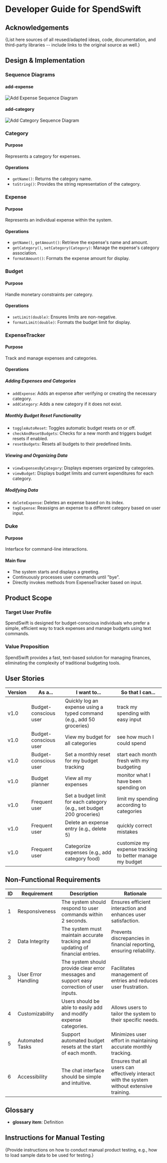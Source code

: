 # Developer Guide for SpendSwift

## Acknowledgements
{List here sources of all reused/adapted ideas, code, documentation, and third-party libraries -- include links to the original source as well.}

## Design & Implementation
### Sequence Diagrams
#### add-expense
![Add Expense Sequence Diagram](diagrams/AddExpense.png)
#### add-category
![Add Category Sequence Diagram](diagrams/AddCategory.png)

### Category
#### Purpose
Represents a category for expenses.
#### Operations
- `getName()`: Returns the category name.
- `toString()`: Provides the string representation of the category.

### Expense
#### Purpose
Represents an individual expense within the system.
#### Operations
- `getName()`, `getAmount()`: Retrieve the expense's name and amount.
- `getCategory()`, `setCategory(Category)`: Manage the expense's category association.
- `formatAmount()`: Formats the expense amount for display.

### Budget
#### Purpose
Handle monetary constraints per category.
#### Operations
- `setLimit(double)`: Ensures limits are non-negative.
- `formatLimit(double)`: Formats the budget limit for display.

### ExpenseTracker
#### Purpose
Track and manage expenses and categories.
#### Operations
##### Adding Expenses and Categories
- `addExpense`: Adds an expense after verifying or creating the necessary category.
- `addCategory`: Adds a new category if it does not exist.

##### Monthly Budget Reset Functionality
- `toggleAutoReset`: Toggles automatic budget resets on or off.
- `checkAndResetBudgets`: Checks for a new month and triggers budget resets if enabled.
- `resetBudgets`: Resets all budgets to their predefined limits.

##### Viewing and Organizing Data
- `viewExpensesByCategory`: Displays expenses organized by categories.
- `viewBudget`: Displays budget limits and current expenditures for each category.

##### Modifying Data
- `deleteExpense`: Deletes an expense based on its index.
- `tagExpense`: Reassigns an expense to a different category based on user input.

### Duke
#### Purpose
Interface for command-line interactions.
#### Main flow
- The system starts and displays a greeting.
- Continuously processes user commands until "bye".
- Directly invokes methods from ExpenseTracker based on input.

## Product Scope
<!-- @@author glenda-1506 -->
### Target User Profile
SpendSwift is designed for budget-conscious individuals who prefer a simple, efficient way to track expenses and manage budgets using text commands.

### Value Proposition
SpendSwift provides a fast, text-based solution for managing finances, eliminating the complexity of traditional budgeting tools.

## User Stories
<!-- @@author glenda-1506 -->
| Version | As a... | I want to... | So that I can... |
|---------|---------|--------------|------------------|
| v1.0    | Budget-conscious user | Quickly log an expense using a typed command (e.g., add 50 groceries) | track my spending with easy input |
| v1.0    | Budget-conscious user | View my budget for all categories | see how much I could spend |
| v1.0    | Budget-conscious user | Set a monthly reset for my budget tracking | start each month fresh with my budgeting |
| v1.0    | Budget planner | View all my expenses | monitor what I have been spending on |
| v1.0    | Frequent user | Set a budget limit for each category (e.g., set budget 200 groceries) | limit my spending according to categories |
| v1.0    | Frequent user | Delete an expense entry (e.g., delete 5) | quickly correct mistakes |
| v1.0    | Frequent user | Categorize expenses (e.g., add category food) | customize my expense tracking to better manage my budget |

## Non-Functional Requirements
<!-- @@author mayfairmi6 -->
| ID  | Requirement      | Description                                          | Rationale                                             |
|-----|------------------|------------------------------------------------------|-------------------------------------------------------|
| 1   | Responsiveness   | The system should respond to user commands within 2 seconds. | Ensures efficient interaction and enhances user satisfaction. |
| 2   | Data Integrity   | The system must maintain accurate tracking and updating of financial entries. | Prevents discrepancies in financial reporting, ensuring reliability. |
| 3   | User Error Handling | The system should provide clear error messages and support easy correction of user inputs. | Facilitates management of entries and reduces user frustration. |
| 4   | Customizability  | Users should be able to easily add and modify expense categories. | Allows users to tailor the system to their specific needs. |
| 5   | Automated Tasks  | Support automated budget resets at the start of each month. | Minimizes user effort in maintaining accurate monthly tracking. |
| 6   | Accessibility    | The chat interface should be simple and intuitive.   | Ensures that all users can effectively interact with the system without extensive training. |

## Glossary
- **glossary item**: Definition

## Instructions for Manual Testing
{Provide instructions on how to conduct manual product testing, e.g., how to load sample data to be used for testing.}
